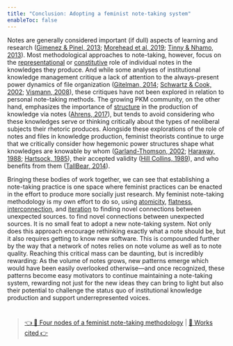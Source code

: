 ```yaml
---
title: "Conclusion: Adopting a feminist note-taking system"
enableToc: false
---
```


Notes are generally considered important (if dull) aspects of learning and research ([Gimenez & Pinel, 2013](References/Gimenez%20&%20Pinel,%202013.md); [Morehead et al, 2019](References/Morehead%20et%20al,%202019.md); [Tinny & Nhamo, 2013](References/Tinny%20&%20Nhamo,%202013.md)). Most methodological approaches to note-taking, however, focus on the [representational](Notes%20as%20representations%20of%20knowledge.md) or [constitutive](Notes%20as%20constructions%20of%20knowledge.md) role of individual notes in the knowledges they produce. And while some analyses of institutional knowledge management critique a lack of attention to the always-present power dynamics of file organization ([Gitelman, 2014](References/Gitelman,%202014.md); [Schwartz & Cook, 2002](References/Schwartz%20&%20Cook,%202002.md); [Vismann, 2008](References/Vismann,%202008.md)), these critiques have not been explored in relation to personal note-taking methods. The growing PKM community, on the other hand, emphasizes the importance of [structure](Notes%20as%20structures%20of%20knowledge.md) in the production of knowledge via notes ([Ahrens, 2017](References/Ahrens,%202017.md)), but tends to avoid considering who these knowledges serve or thinking critically about the types of neoliberal subjects their rhetoric produces. Alongside these explorations of the role of notes and files in knowledge production, feminist theorists continue to urge that we critically consider how hegemonic power structures shape what knowledges are knowable by whom ([Garland-Thomson, 2002](References/Garland-Thomson,%202002.md); [Haraway, 1988](References/Haraway,%201988.md); [Hartsock, 1985](References/Hartsock,%201985.md)), their accepted validity ([Hill Collins, 1989](References/Hill%20Collins,%201989.md)), and who benefits from them ([TallBear, 2014](References/TallBear,%202014.md)). 

Bringing these bodies of work together, we can see that establishing a note-taking practice is one space where feminist practices can be enacted in the effort to produce more socially just research. My feminist note-taking methodology is my own effort to do so, using [atomicity](Atomicity.md), [flatness](Flatness.md), [interconnection](Interconnection.md), and [iteration](Iteration.md) to finding novel connections between unexpected sources. to find novel connections between unexpected sources. It is no small feat to adopt a new note-taking system. Not only does this approach encourage rethinking exactly what a note should be, but it also requires getting to know new software. This is compounded further by the way that a network of notes relies on note volume as well as to note quality. Reaching this critical mass can be daunting, but is incredibly rewarding: As the volume of notes grows, new patterns emerge which would have been easily overlooked otherwise—and once recognized, these patterns become easy motivators to continue maintaining a note-taking system, rewarding not just for the new ideas they can bring to light but also their potential to challenge the status quo of institutional knowledge production and support underrepresented voices.

# 

 > 
 > [👈 📖 Four nodes of a feminist note-taking methodology](Four%20nodes%20of%20a%20feminist%20note-taking%20methodology.md) | [📖 Works cited  👉](Works%20cited.md)
